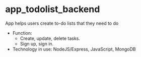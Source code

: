 # app_todolist_backend

App helps users create to-do lists that they need to do

- Function:
  + Create, update, delete tasks.
  + Sign up, sign in.
- Technology in use: NodeJS/Express, JavaScript, MongoDB
